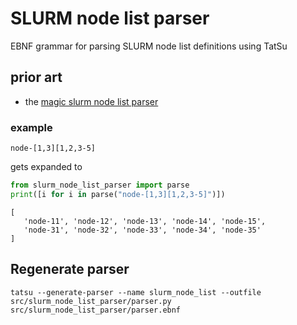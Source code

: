 # SLURM node list parser

EBNF grammar for parsing SLURM node list definitions using TatSu

## prior art
 * the [magic slurm node list parser](https://gist.github.com/ebirn/cf52876120648d7d85501fcbf185ff07)

### example
```
node-[1,3][1,2,3-5]
```
gets expanded to
```python
from slurm_node_list_parser import parse
print([i for i in parse("node-[1,3][1,2,3-5]")])
```

```json5
[
   'node-11', 'node-12', 'node-13', 'node-14', 'node-15',
   'node-31', 'node-32', 'node-33', 'node-34', 'node-35'
]
```

## Regenerate parser
```
tatsu --generate-parser --name slurm_node_list --outfile src/slurm_node_list_parser/parser.py src/slurm_node_list_parser/parser.ebnf
```
